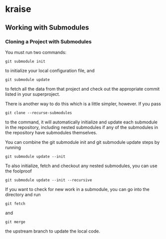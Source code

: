 # kraise

## Working with Submodules

### Cloning a Project with Submodules

You must run two commands:

```
git submodule init
```

to initialize your local configuration file, and

```
git submodule update
```

to fetch all the data from that project and check out the appropriate commit listed in your superproject.

There is another way to do this which is a little simpler, however. If you pass

```
git clone --recurse-submodules
```

to the  command, it will automatically initialize and update each submodule in the repository, including nested submodules if any of the submodules in the repository have submodules themselves.

You can combine the git submodule init and git submodule update steps by running

```
git submodule update --init
```

To also initialize, fetch and checkout any nested submodules, you can use the foolproof

```
git submodule update --init --recursive
```

If you want to check for new work in a submodule, you can go into the directory and run

```
git fetch
```
and

```
git merge
```

the upstream branch to update the local code.
